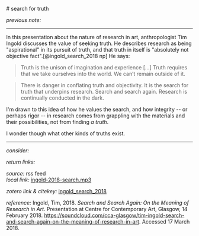 # search for truth 

_previous note:_  

---

In this presentation about the nature of research in art, anthropologist Tim Ingold discusses the value of seeking truth. He describes research as being "aspirational" in its pursuit of truth, and that truth in itself is "absolutely not objective fact".[@ingold_search_2018 np] He says:

>Truth is the unison of imagination and experience  [...] Truth requires that we take ourselves into the world. We can’t remain outside of it.

>There is danger in conflating truth and objectivity. It is the search for truth that underpins research. Search and search again. Research is continually conducted in the dark.

I'm drawn to this idea of how he values the search, and how integrity -- or perhaps rigor -- in research comes from grappling with the materials and their possibilities, not from finding _a truth_.
 
I wonder though what other kinds of truths exist. 

--- 

_consider:_ 


_return links:_

_source:_  rss feed    
_local link:_ [ingold-2018-search.mp3](hook://file/kgv4V8C7D?p=RHJvcGJveC9iaWJsaW9ncmFwaHkgcGRmcw==&n=ingold-2018-search.mp3)

_zotero link & citekey:_ [ingold_search_2018](zotero://select/items/1_FLKQJ8WZ)

_reference:_ Ingold, Tim, 2018. _Search and Search Again: On the Meaning of Research in Art_. Presentation at Centre for Contemporary Art, Glasgow, 14 February 2018. <https://soundcloud.com/cca-glasgow/tim-ingold-search-and-search-again-on-the-meaning-of-research-in-art>. Accessed 17 March 2018.



